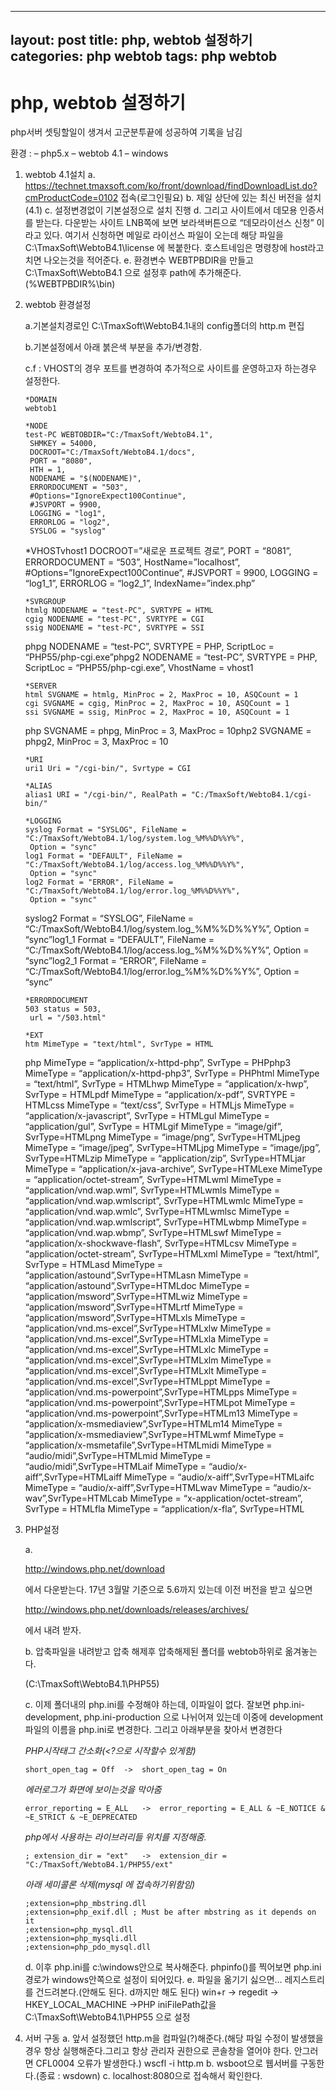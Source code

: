 ---
layout: post
title: php, webtob 설정하기
categories: php webtob
tags: php webtob
--

# php, webtob 설정하기



php서버 셋팅할일이 생겨서 고군분투끝에 성공하여 기록을 남김

환경 :
– php5.x
– webtob 4.1
– windows

1. webtob 4.1설치
   a. https://technet.tmaxsoft.com/ko/front/download/findDownloadList.do?cmProductCode=0102 접속(로그인필요)
   b. 제일 상단에 있는 최신 버전을 설치(4.1)
   c. 설정변경없이 기본설정으로 설치 진행
   d. 그리고 사이트에서 데모용 인증서를 받는다. 다운받는 사이트 LNB쪽에 보면 보라색버튼으로 “데모라이선스 신청” 이라고 있다. 여기서 신청하면 메일로 라이선스 파일이 오는데 해당 파일을 C:\TmaxSoft\WebtoB4.1\license 에 복붙한다. 호스트네임은 명령창에 host라고 치면 나오는것을 적어준다.
   e. 환경변수 WEBTPBDIR을 만들고 C:\TmaxSoft\WebtoB4.1 으로 설정후 path에 추가해준다.(%WEBTPBDIR%\bin)

2. webtob 환경설정

   a.기본설치경로인 C:\TmaxSoft\WebtoB4.1내의 config폴더의 http.m 편집

   b.기본설정에서 아래 붉은색 부분을 추가/변경함.

   c.f : VHOST의 경우 포트를 변경하여 추가적으로 사이트를 운영하고자 하는경우 설정한다.

   

   ```
   *DOMAIN
   webtob1
   
   *NODE
   test-PC WEBTOBDIR="C:/TmaxSoft/WebtoB4.1", 
    SHMKEY = 54000,
    DOCROOT="C:/TmaxSoft/WebtoB4.1/docs",
    PORT = "8080", 
    HTH = 1,
    NODENAME = "$(NODENAME)",
    ERRORDOCUMENT = "503",
    #Options="IgnoreExpect100Continue",
    #JSVPORT = 9900,
    LOGGING = "log1",
    ERRORLOG = "log2",
    SYSLOG = "syslog"
   ```

   *VHOSTvhost1 DOCROOT=”새로운 프로젝트 경로”, PORT = “8081”, ERRORDOCUMENT = “503”, HostName=”localhost”, #Options=”IgnoreExpect100Continue”, #JSVPORT = 9900, LOGGING = “log1_1”, ERRORLOG = “log2_1”, IndexName=”index.php”

   ```
   *SVRGROUP
   htmlg NODENAME = "test-PC", SVRTYPE = HTML
   cgig NODENAME = "test-PC", SVRTYPE = CGI
   ssig NODENAME = "test-PC", SVRTYPE = SSI
   ```

   phpg NODENAME = “test-PC”, SVRTYPE = PHP, ScriptLoc = “PHP55/php-cgi.exe”phpg2 NODENAME = “test-PC”, SVRTYPE = PHP, ScriptLoc = “PHP55/php-cgi.exe”, VhostName = vhost1

   ```
   *SERVER
   html SVGNAME = htmlg, MinProc = 2, MaxProc = 10, ASQCount = 1 
   cgi SVGNAME = cgig, MinProc = 2, MaxProc = 10, ASQCount = 1 
   ssi SVGNAME = ssig, MinProc = 2, MaxProc = 10, ASQCount = 1 
   ```

   php SVGNAME = phpg, MinProc = 3, MaxProc = 10php2 SVGNAME = phpg2, MinProc = 3, MaxProc = 10

   ```
   *URI
   uri1 Uri = "/cgi-bin/", Svrtype = CGI
   
   *ALIAS
   alias1 URI = "/cgi-bin/", RealPath = "C:/TmaxSoft/WebtoB4.1/cgi-bin/"
   
   *LOGGING
   syslog Format = "SYSLOG", FileName = "C:/TmaxSoft/WebtoB4.1/log/system.log_%M%%D%%Y%",
    Option = "sync"
   log1 Format = "DEFAULT", FileName = "C:/TmaxSoft/WebtoB4.1/log/access.log_%M%%D%%Y%", 
    Option = "sync"
   log2 Format = "ERROR", FileName = "C:/TmaxSoft/WebtoB4.1/log/error.log_%M%%D%%Y%", 
    Option = "sync"
   ```

   syslog2 Format = “SYSLOG”, FileName = “C:/TmaxSoft/WebtoB4.1/log/system.log_%M%%D%%Y%”, Option = “sync”log1_1 Format = “DEFAULT”, FileName = “C:/TmaxSoft/WebtoB4.1/log/access.log_%M%%D%%Y%”, Option = “sync”log2_1 Format = “ERROR”, FileName = “C:/TmaxSoft/WebtoB4.1/log/error.log_%M%%D%%Y%”, Option = “sync”

   ```
   *ERRORDOCUMENT
   503 status = 503,
    url = "/503.html"
   
   *EXT
   htm MimeType = "text/html", SvrType = HTML
   ```

   php MimeType = “application/x-httpd-php”, SvrType = PHPphp3 MimeType = “application/x-httpd-php3”, SvrType = PHPhtml MimeType = “text/html”, SvrType = HTMLhwp MimeType = “application/x-hwp”, SvrType = HTMLpdf MimeType = “application/x-pdf”, SVRTYPE = HTMLcss MimeType = “text/css”, SvrType = HTMLjs MimeType = “application/x-javascript”, SvrType = HTMLgul MimeType = “application/gul”, SvrType = HTMLgif MimeType = “image/gif”, SvrType=HTMLpng MimeType = “image/png”, SvrType=HTMLjpeg MimeType = “image/jpeg”, SvrType=HTMLjpg MimeType = “image/jpg”, SvrType=HTMLzip MimeType = “application/zip”, SvrType=HTMLjar MimeType = “application/x-java-archive”, SvrType=HTMLexe MimeType = “application/octet-stream”, SvrType=HTMLwml MimeType = “application/vnd.wap.wml”, SvrType=HTMLwmls MimeType = “application/vnd.wap.wmlscript”, SvrType=HTMLwmlc MimeType = “application/vnd.wap.wmlc”, SvrType=HTMLwmlsc MimeType = “application/vnd.wap.wmlscript”, SvrType=HTMLwbmp MimeType = “application/vnd.wap.wbmp”, SvrType=HTMLswf MimeType = “application/x-shockwave-flash”, SvrType=HTMLcsv MimeType = “application/octet-stream”, SvrType=HTMLxml MimeType = “text/html”, SvrType = HTMLasd MimeType = “application/astound”,SvrType=HTMLasn MimeType = “application/astound”,SvrType=HTMLdoc MimeType = “application/msword”,SvrType=HTMLwiz MimeType = “application/msword”,SvrType=HTMLrtf MimeType = “application/msword”,SvrType=HTMLxls MimeType = “application/vnd.ms-excel”,SvrType=HTMLxlw MimeType = “application/vnd.ms-excel”,SvrType=HTMLxla MimeType = “application/vnd.ms-excel”,SvrType=HTMLxlc MimeType = “application/vnd.ms-excel”,SvrType=HTMLxlm MimeType = “application/vnd.ms-excel”,SvrType=HTMLxlt MimeType = “application/vnd.ms-excel”,SvrType=HTMLppt MimeType = “application/vnd.ms-powerpoint”,SvrType=HTMLpps MimeType = “application/vnd.ms-powerpoint”,SvrType=HTMLpot MimeType = “application/vnd.ms-powerpoint”,SvrType=HTMLm13 MimeType = “application/x-msmediaview”,SvrType=HTMLm14 MimeType = “application/x-msmediaview”,SvrType=HTMLwmf MimeType = “application/x-msmetafile”,SvrType=HTMLmidi MimeType = “audio/midi”,SvrType=HTMLmid MimeType = “audio/midi”,SvrType=HTMLaif MimeType = “audio/x-aiff”,SvrType=HTMLaiff MimeType = “audio/x-aiff”,SvrType=HTMLaifc MimeType = “audio/x-aiff”,SvrType=HTMLwav MimeType = “audio/x-wav”,SvrType=HTMLcab MimeType = “x-application/octet-stream”, SvrType = HTMLfla MimeType = “application/x-fla”, SvrType=HTML

3. PHP설정

   a. 

   http://windows.php.net/download

   에서 다운받는다. 17년 3월말 기준으로 5.6까지 있는데 이전 버전을 받고 싶으면 

   http://windows.php.net/downloads/releases/archives/

    

   에서 내려 받자.

   b. 압축파일을 내려받고 압축 해제후 압축해제된 폴더를 webtob하위로 옮겨놓는다.

   (C:\TmaxSoft\WebtoB4.1\PHP55)

   c. 이제 폴더내의 php.ini를 수정해야 하는데, 이파일이 없다. 잘보면 php.ini-development, php.ini-production 으로 나뉘어져 있는데 이중에 development파일의 이름을 php.ini로 변경한다. 그리고 아래부분을 찾아서 변경한다

   *PHP시작태그 간소화(<?으로 시작할수 있게함)*

   

   ```
   short_open_tag = Off  ->  short_open_tag = On
   ```

   *에러로그가 화면에 보이는것을 막아줌*

   ```
   error_reporting = E_ALL   ->  error_reporting = E_ALL & ~E_NOTICE & ~E_STRICT & ~E_DEPRECATED
   ```

   *php에서 사용하는 라이브러리들 위치를 지정해줌.*

   ```
   ; extension_dir = "ext"   ->  extension_dir = "C:/TmaxSoft/WebtoB4.1/PHP55/ext"
   ```

   *아래 세미콜론 삭제(mysql 에 접속하기위함임)*

   ```
   ;extension=php_mbstring.dll
   ;extension=php_exif.dll ; Must be after mbstring as it depends on it
   ;extension=php_mysql.dll
   ;extension=php_mysqli.dll
   ;extension=php_pdo_mysql.dll
   ```

   d. 이후 php.ini를 c:\windows안으로 복사해준다. phpinfo()를 찍어보면 php.ini 경로가 windows안쪽으로 설정이 되어있다.
   e. 파일을 옮기기 싫으면… 레지스트리를 건드려본다.(안해도 된다. d까지만 해도 된다)
   win+r -> regedit -> HKEY_LOCAL_MACHINE ->PHP
   iniFilePath값을 C:\TmaxSoft\WebtoB4.1\PHP55 으로 설정

4. 서버 구동
   a. 앞서 설정했던 http.m을 컴파일(?)해준다.(해당 파일 수정이 발생했을경우 항상 실행해준다.그리고 항상 관리자 권한으로 콘솔창을 열어야 한다. 안그러면 CFL0004 오류가 발생한다.)
   wscfl -i http.m
   b. wsboot으로 웹서버를 구동한다.(종료 : wsdown)
   c. localhost:8080으로 접속해서 확인한다.